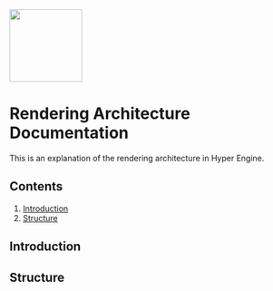 <img src="../Images/Branding.png" width="128px"/>

# Rendering Architecture Documentation
This is an explanation of the rendering architecture in Hyper Engine. 

## Contents
1. [Introduction](#introduction)
2. [Structure](#structure)

## Introduction

## Structure
